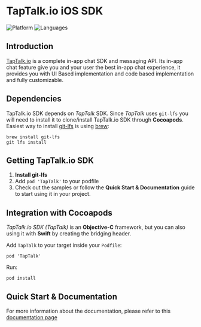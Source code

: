 # TapTalk.io iOS SDK
![Platform](https://img.shields.io/badge/platform-iOS-orange.svg)
![Languages](https://img.shields.io/badge/language-Objective--C-orange.svg)

## Introduction
[TapTalk.io](https://taptalk.io) is a complete in-app chat SDK and messaging API. Its in-app chat feature give you and your user the best in-app chat experience, it provides you with UI Based implementation and code based implementation and fully customizable.

## Dependencies

TapTalk.io SDK depends on _TapTalk_ SDK. Since _TapTalk_ uses `git-lfs` you will need to install it to clone/install TapTalk.io SDK through **Cocoapods**.
Easiest way to install [git-lfs](https://git-lfs.github.com) is using [brew](https://brew.sh):
```
brew install git-lfs
git lfs install
```

## Getting TapTalk.io SDK
1. **Install git-lfs**
2.  Add `pod 'TapTalk'` to your podfile
3. Check out the samples or follow the **Quick Start & Documentation** guide to start using it in your project.

## Integration with Cocoapods
_TapTalk.io SDK (TapTalk)_ is an **Objective-C** framework, but you can also using it with **Swift** by creating the bridging header.

Add `TapTalk` to your target inside your `Podfile`:
```
pod 'TapTalk'
``` 
Run:
```
pod install
```

## Quick Start & Documentation
For more information about the documentation, please refer to this [documentation page](https://developer.taptalk.io/docs)
